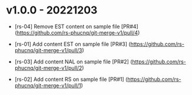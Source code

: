# v1.0.0 - 20221203

* [rs-04] Remove EST content on sample file
[PR#4] (https://github.com/rs-phucnq/git-merge-v1/pull/4)

* [rs-01] Add content EST on sample file
[PR#3] (https://github.com/rs-phucnq/git-merge-v1/pull/3)

* [rs-03] Add content NAL on sample file
[PR#2] (https://github.com/rs-phucnq/git-merge-v1/pull/2)

* [rs-02] Add content RS on sample file
[PR#1] (https://github.com/rs-phucnq/git-merge-v1/pull/1) 
